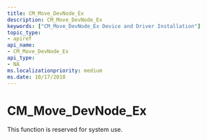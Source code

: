 ```yaml
---
title: CM_Move_DevNode_Ex
description: CM_Move_DevNode_Ex
keywords: ["CM_Move_DevNode_Ex Device and Driver Installation"]
topic_type:
- apiref
api_name:
- CM_Move_DevNode_Ex
api_type:
- NA
ms.localizationpriority: medium
ms.date: 10/17/2018
---
```


# CM_Move_DevNode_Ex

This function is reserved for system use.
